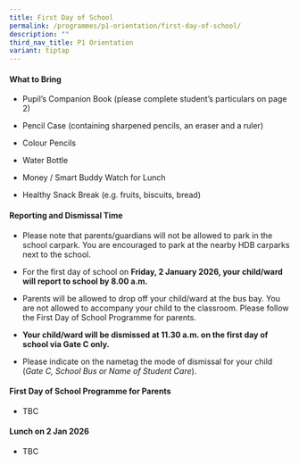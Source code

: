 ```yaml
---
title: First Day of School
permalink: /programmes/p1-orientation/first-day-of-school/
description: ""
third_nav_title: P1 Orientation
variant: tiptap
---
```

<h4>What to Bring</h4>
<ul data-tight="true" class="tight">
<li>
<p>Pupil’s Companion Book (please complete student’s particulars on page
2)</p>
</li>
<li>
<p>Pencil Case (containing sharpened pencils, an eraser and a ruler)</p>
</li>
<li>
<p>Colour Pencils</p>
</li>
<li>
<p>Water Bottle</p>
</li>
<li>
<p>Money / Smart Buddy Watch for Lunch</p>
</li>
<li>
<p>Healthy Snack Break (e.g. fruits, biscuits, bread)</p>
</li>
</ul>
<h4>Reporting and Dismissal Time</h4>
<ul data-tight="true" class="tight">
<li>
<p>Please note that parents/guardians will not be allowed to park in the
school carpark. You are encouraged to park at the nearby HDB carparks next
to the school.</p>
</li>
<li>
<p>For the first day of school on&nbsp;<strong>Friday, 2 January 2026, your child/ward will report to school by 8.00 a.m.</strong>
</p>
</li>
<li>
<p>Parents will be allowed to drop off your child/ward at the bus bay. You
are not allowed to accompany your child to the classroom. Please follow
the First Day of School Programme for parents.</p>
</li>
<li>
<p><strong>Your child/ward will be dismissed at 11.30 a.m. on the first day of school via Gate C only.</strong>
</p>
</li>
<li>
<p>Please indicate on the nametag the mode of dismissal for your child (<em>Gate C, School Bus or Name of Student Care</em>).</p>
</li>
</ul>
<h4>First Day of School Programme for Parents</h4>
<ul data-tight="true" class="tight">
<li>
<p>TBC</p>
</li>
</ul>
<h4>Lunch on 2 Jan 2026</h4>
<ul data-tight="true" class="tight">
<li>
<p>TBC</p>
</li>
</ul>
<p></p>
<p></p>
